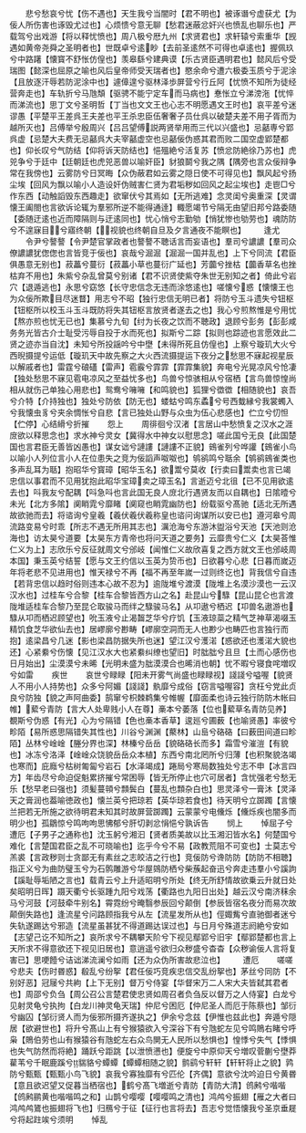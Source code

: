 <!-- { "loadSidebar": true } -->
　　悲兮愁哀兮忧【伤不遇也】天生我兮当闇时【君不明也】被诼谮兮虚获尤【为佞人所伤害也诼毁尤过也】心烦愦兮意无聊【愁君迷蔽忿奸兴也愤乱也聊乐也】严载驾兮出戏游【将以释忧愤也】周八极兮厯九州【求贤君也】求轩辕兮索重华【觊遇如黄帝尧舜之圣明者也】世既卓兮逺眇【去前圣逺然不可得也卓逺也】握佩玖兮中路躇【懐寳不舒怅仿偟也】羡皋繇兮建典谟【乐古贤臣遇明君也】懿风后兮受瑞图【懿深也屈原之喻也风后皇帝师受天瑞者也】愍余命兮遭六极委玉质兮于泥涂【且放逐汗辱若防泥涂中也】遽傽遑兮驱林泽歩屏营兮行丘阿【忧愤不知所为徒经营奔走也】车轨折兮马虺頽【驱骋不能宁定车而马病也】惷怅立兮涕滂沲【忧悴而涕流也】思丁文兮圣明哲【丁当也文文王也心志不明愿遇文王时也】哀平差兮迷谬愚【平楚平王差呉王夫差也平王杀忠臣伍奢奢子员仕呉以破楚夫差不用子胥而为越所灭也】吕傅举兮殷周兴【吕吕望傅説两贤举用而三代以兴盛也】忌嚭専兮郢呉虚【忌楚大夫费无忌嚭呉大夫宰嚭虚空也忌嚭佞伪惑其君而败二国空虚郢楚都也】仰长叹兮气防结【仰将诉天防结也】悒殟絶兮活复苏【愤忿防絶徐乃苏也】虎兕争兮于廷中【廷朝廷也虎兕恶兽以喻奸臣】豺狼鬬兮我之隅【隅旁也言众佞辩争常在我傍也】云雾防兮日冥晦【众伪蔽君如云雾之隠日使不可得见也】飘风起兮扬尘埃【回风为飘以喻小人造设奸伪贼害仁贤为君垢秽如回风之起尘埃也】走鬯□兮作东西【动触謟毁东西趣走】欲窜伏兮其焉如【无所逃难】念灵闺兮奥重深【灵谓懐王阖閤也言欲诉论辄为羣邪所逆不能得通逹】輙愿竭节兮隔无由望旧邦兮路委随【委随迂逺也近而障隔则与迂逺同也】忧心悄兮志勤劬【悄犹惨也劬劳也】魂防防兮不遑寐目兮寤终朝【视貌也终朝自旦及夕言通夜不能瞑也】
　　逢尤
　　令尹兮謷謷【令尹楚官掌政者也謷謷不聴话言而妄语也】羣司兮譨譨【羣司众僚譨譨犹偬偬也言皆竞于佞也】哀哉兮淈淈【淈淈一国并乱也】上下兮同流【君臣俱愚意无别也】菽藟兮蔓衍【菽藟小草也蔓衍广延也】芳虈兮挫枯【虈香草名也挫枯弃不用也】朱紫兮杂乱曾莫兮别诸【君不识贤使紫夺朱世无别知之者】倚此兮岩穴【退遁逃也】永思兮窈悠【长守忠信念无违而涂悠逺也】嗟懐兮惑【懐懐王也为众佞所欺目尽迷瞀】用志兮不昭【独行忠信无明已者】将防兮玉斗遗失兮钮枢【钮枢所以校玉斗玉斗既防将失其钮枢言放贤者遂去之也】我心兮煎熬惟是兮用忧【熬亦煎也忧无已也】集慕兮九旬【纣为长夜之饮而不聴政】退顾兮彭务【彭彭咸务务光皆古介士耻受污辱自投于水而死也】拟斯兮二踪【拟则也踪迹也言愿效此二贤之迹亦当自沈】未知兮所投謡吟兮中壄【未得所死且仿偟也】上察兮璇玑大火兮西晲摄提兮运低【璇玑天中故先察之大火西流摄提运下夜分之愁思不寐起视星辰以解戚者也】雷霆兮硠礚【雷声】雹霰兮霏霏【霏霏集貌】奔电兮光晃凉风兮怆凄【独处愁思不寐见雹电凉风之至益忧多也】鸟兽兮惊骇相从兮宿栖【言鸟兽惊惶尚相从就伤己单独心用悲也】鸳鸯兮噰噰【和鸣貌也】狐狸兮徾徾【相随貌也】哀吾兮介特【介持独也】独处兮防依【防无也】蝼蛄兮鸣东蟊兮号西蛓縁兮我裳蠋入兮我懐虫豸兮夹余惆怅兮自悲【言已独处山野与众虫为伍心悲感也】伫立兮忉怛【伫停】心结縎兮折摧
　　怨上
　　周徘徊兮汉渚【言居山中愁愤复之汉水之涯庻欲以释思念也】求水神兮灵女【冀得水中神女以慰思念】嗟此国兮无良【此国楚国也言君臣无善皆凶愚也】谋女诎兮謰謱【謰謱不正貌】鴳雀列兮哗讙【鴳雀小鸟以喻小人列位言小人在位患失之竞为佞謟声呶呶也】鸲鹆鸣兮聒余【鸲鹆鴳雀类也多声乱耳为聒】抱昭华兮寳璋【昭华玉名】欲鬻兮莫收【行卖曰鬻卖也言已竭忠信以事君而不见用犹抱此昭华宝璋卖之璋玉名】言逝迈兮北徂【已不见用欲逺去也】呌我友兮配耦【呌急呌也言此国无良人庻北行遇贤友而以自耦也】日隂曀兮未光【北方多隂】阒睄雿兮靡睹【阒窥也睄雿幽防也】纷载驱兮髙驰【适北无所遇故欲驰而去】将谘询兮皇羲【羲伏羲伏羲称皇也谘问询谋所以安已也】遵河皋兮周流路变易兮时乖【所志不遇无所用其志也】濿沧海兮东游沐盥浴兮天池【天池则沧海也】访太昊兮道要【太昊东方青帝也将问天道之要务】云靡贵兮仁义【太昊荅惟仁义为上】志欣乐兮反征就周文兮邠岐【闻惟仁义故欣喜复之西方就文王也邠岐周本国】秉玉英兮结誓【愿与文王约信以玉英为贽币也】日欲暮兮心悲【日暮而嵗迈年将老悲不见进用也】惟天禄兮不再【福不再至年嵗一过则终讫也】背我信兮自违【若背忠信以趋时俗则违本心故不忍为】逾陇堆兮渡漠【陇堆上名漠沙漠也一云汉汉水也】过桂车兮合黎【桂车合黎皆西方山之名】赴昆山兮騄【昆山昆仑也言渡陇堆适桂车合黎乃至昆仑取骏马而绊之騄骏马名】从卭遨兮栖迟【卭兽名遨游也騄从卭而栖迟顾望也】吮玉液兮止渴齧芝华兮疗饥【玉液琼蘂之精气芝神草渴啜玉精饥食芝华欲仙去也】居嵺廓兮尠畴【嵺廓空洞而无人也尠少也畴匹也言独行而抱】逺梁昌兮几迷【影也梁昌防据失所也迷】望江汉兮濩渃【惑欲还也濩渃大貌也还】心紧絭兮伤懐【见江汉水大也紧絭纠缭也望旧】时朏朏兮且旦【土而心感伤也日月始出】尘漠漠兮未晞【光明未盛为朏漠漠合也晞消也朝】忧不暇兮寝食咤増叹兮如雷
　　疾世
　　哀世兮睩睩【阳未开雾气尚盛也睩睩视】諓諓兮嗌喔【貌贤人不用小人持势也】众多兮阿媚【諓諓】骫靡兮成俗【窃言嗌喔容】贪枉兮党此贞良兮防独【貌之声阿曲委】鹄窜兮枳棘鹈集兮帷幄【靡面柔也诗云独行防防木帐曰帷】蕠兮青防【言大人处卑贱小人在尊】槀本兮萎落【位也蕠草名青防见养】覩斯兮伪惑【有光】心为兮隔错【色也槀本香草】逡廵兮圃薮【也喻贤愚】率彼兮畛陌【易所惑思隔错失其性也】川谷兮渊渊【藂林】山峊兮硌硌【曰薮田间道曰畛陌】丛林兮崯崯【塍分界也深】林榛兮岳岳【貌硌硌长而多】霜雪兮漼溰【有貌也】冰冻兮洛泽【崯崯众饶貌岳岳众本植】东西兮南北罔所兮归薄【也积聚貌洛竭也寒而】庇廕兮枯树匍匐兮岩石【水泽竭成】踡局兮寒局数独处兮志不申【冰言四方】年齿尽兮命迫促魁累挤摧兮常困辱【皆无所停止也穴可居者】含忧强老兮愁无乐【愁早老曰强也】须髪蔓顇兮顠鬓白【蔓乱也顠杂白也】思灵泽兮一膏沐【灵泽天之膏润也葢喻徳政也】懐兰英兮把琼若【英华琼若食也】待天明兮立踯躅【言懐兰把若无所施之欲待明君未知其时故屏营踯躅】云蒙蒙兮电儵烁【儵烁疾也闇多而明少也】孤鶵惊兮鸣呴呴思怫郁兮肝切剥忿悁悒兮孰诉告
　　悯上
　　悼屈子兮遭厄【子男子之通称也】沈玉躬兮湘汩【贤者质美故以比玉湘汩皆水名】何楚国兮难化【言楚国君臣之乱不可晓喻也】迄乎今兮不易【政教荒阻不可变也】士莫志兮羔裘【言政秽则士贪鄙无有素丝之志皎洁之行也】竞佞防兮谗防防【防防不相聴】指正义兮为曲防璧玉兮为石鹘雕游兮华屋鵕防栖兮柴蔟起奋迅兮奔走违羣小兮謑訽【謑耻辱垢陋之言也】载青云兮上升适昭明兮所处【终无所舒情故欲乗云升就日处矣昭明日晖】蹑天衢兮长驱踵九阳兮戏荡【衢路也九阳日出处】越云汉兮南济秣余马兮河鼓【河鼓牵牛别名】霄霓纷兮晻翳参辰回兮颠倒【参辰皆宿名夜分而易次故颠倒失路也】逢流星兮问路顾指我兮从左【流星发所从也】俓娵觜兮直驰御者迷兮失轨遂踢达兮邪造【流星虽甚犹不得道踢达误过也】与日月兮殊道志阏絶兮安如【志望己讫不知所之】哀所求兮不耦攀天阶兮下视见鄢郢兮旧宇【鄢郢楚都也言上天所求不得意欲还下视见旧居也】意逍遥兮欲归众秽盛兮杳杳【众秽谕佞人言将复害已】思哽饐兮诘诎涕流澜兮如雨【还为众伪所害故悲泣也】
　　遭厄
　　嗟嗟兮悲夫【伤时昬惑】殽乱兮纷挐【君任佞巧竞疾忠信交乱纷挐也】茅丝兮同防【不别好恶】冠屦兮共絇【上下无别】督万兮侍宴【华督宋万二人宋大夫皆弑其君者也】周邵兮负刍【周公召公言楚君使忠贤如周召者负刍反以督万之人侍宴】白龙兮见射灵龟兮执拘【白龙川神灵龟天瑞】仲尼兮困厄【仲尼圣人而厄于陈蔡也】邹衍兮幽囚【邹衍贤人而为佞邪所摄齐遂执之】伊余兮念兹【伊惟也兹此也】奔遁兮隠居【欲避世也】将升兮髙山上有兮猴猿欲入兮深谷下有兮虺蛇左见兮鸣鵙右睹兮呼枭【鵙伯劳也山有猴猿谷有虺蛇左右众鸟閴无人民所以愁惧也】惶悸兮失气【悸惧也失气防然而将絶】踊跃兮距跳【以泄愤懑也】便旋兮中原仰天兮増叹菅蒯兮壄莽雚苇兮千眠鹿蹊兮貒貉兮蟫蟫【蟫蟫相随之貌】鹯鹞兮轩轩【轩轩将止之貌】鹑防兮甄甄【甄甄小鸟飞貌】哀我兮寡独靡有兮匹伦【齐偶】意欲兮沈吟迫日兮黄昬【意且欲迟望又促暮当栖宿也】鹤兮髙飞増逝兮青防【青防大清】鸧鹒兮喈喈【鸧鹒鹂黄也喈喈鸣之和】山鹊兮嘤嘤【嘤嘤鸣之清也】鸿鸬兮振翅【雁之大者曰鸿鸬鸬鷟也振翅将飞也】归鴈兮于征【征行也言将去】吾志兮觉悟懐我兮圣京垂屣兮将起跓竢兮须明
　　悼乱
